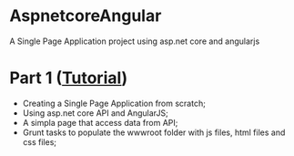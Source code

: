 # AspnetcoreAngular
A Single Page Application project using asp.net core and angularjs

# Part 1 ([Tutorial](https://github.com/fabriciokoch/AspnetcoreAngular/tree/master/Part1))

* Creating a Single Page Application from scratch;
* Using asp.net core API and AngularJS;
* A simpla page that access data from API;
* Grunt tasks to populate the wwwroot folder with js files, html files and css files;


